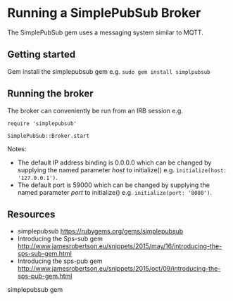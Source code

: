 # Running a SimplePubSub Broker

The SimplePubSub gem uses a messaging system similar to MQTT.

## Getting started

Gem install the simplepubsub gem e.g. `sudo gem install simplpubsub`

## Running the broker

The broker can conveniently be run from an IRB session e.g.

    require 'simplepubsub'

    SimplePubSub::Broker.start

Notes:

* The default IP address binding is 0.0.0.0 which can be changed by supplying the named parameter *host* to initialize() e.g. `initialize(host: '127.0.0.1')`.
* The default port is 59000 which can be changed by supplying the named parameter *port* to initialize() e.g. `initialize(port: '8080')`.

## Resources

* simplepubsub https://rubygems.org/gems/simplepubsub
* Introducing the Sps-sub gem http://www.jamesrobertson.eu/snippets/2015/may/16/introducing-the-sps-sub-gem.html
* Introducing the sps-pub gem http://www.jamesrobertson.eu/snippets/2015/oct/09/introducing-the-sps-pub-gem.html

simplepubsub gem
